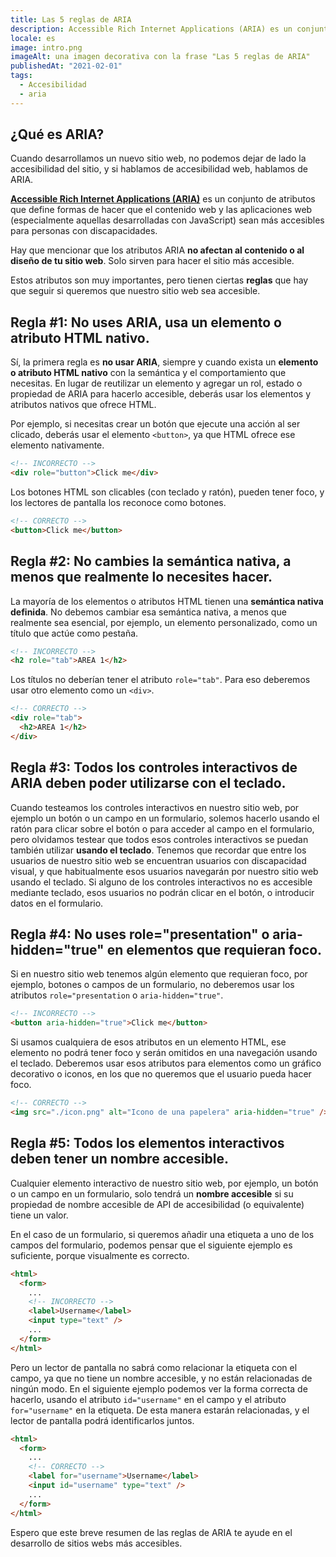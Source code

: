 ```yaml
---
title: Las 5 reglas de ARIA
description: Accessible Rich Internet Applications (ARIA) es un conjunto de atributos que definen formas de hacer que el contenido web y las aplicaciones web (especialmente aquellas desarrolladas con JavaScript) sean más accesibles para personas con discapacidades.
locale: es
image: intro.png
imageAlt: una imagen decorativa con la frase "Las 5 reglas de ARIA"
publishedAt: "2021-02-01"
tags:
  - Accesibilidad
  - aria
---
```


## ¿Qué es ARIA?

Cuando desarrollamos un nuevo sitio web, no podemos dejar de lado la accesibilidad del sitio, y si hablamos de accesibilidad web, hablamos de ARIA.

[**Accessible Rich Internet Applications (ARIA)**](https://www.w3.org/WAI/standards-guidelines/aria/) es un conjunto de atributos que define formas de hacer que el contenido web y las aplicaciones web (especialmente aquellas desarrolladas con JavaScript) sean más accesibles para personas con discapacidades.

Hay que mencionar que los atributos ARIA **no afectan al contenido o al diseño de tu sitio web**. Solo sirven para hacer el sitio más accesible.

Estos atributos son muy importantes, pero tienen ciertas **reglas** que hay que seguir si queremos que nuestro sitio web sea accesible.

## Regla #1: No uses ARIA, usa un elemento o atributo HTML nativo.

Sí, la primera regla es **no usar ARIA**, siempre y cuando exista un **elemento o atributo HTML nativo** con la semántica y el comportamiento que necesitas.
En lugar de reutilizar un elemento y agregar un rol, estado o propiedad de ARIA para hacerlo accesible, deberás usar los elementos y atributos nativos que ofrece HTML.

Por ejemplo, si necesitas crear un botón que ejecute una acción al ser clicado, deberás usar el elemento `<button>`, ya que HTML ofrece ese elemento nativamente.

```html
<!-- INCORRECTO -->
<div role="button">Click me</div>
```

Los botones HTML son clicables (con teclado y ratón), pueden tener foco, y los lectores de pantalla los reconoce como botones.

```html
<!-- CORRECTO -->
<button>Click me</button>
```

## Regla #2: No cambies la semántica nativa, a menos que realmente lo necesites hacer.

La mayoría de los elementos o atributos HTML tienen una **semántica nativa definida**. No debemos cambiar esa semántica nativa, a menos que realmente sea esencial, por ejemplo, un elemento personalizado, como un título que actúe como pestaña.

```html
<!-- INCORRECTO -->
<h2 role="tab">AREA 1</h2>
```

Los títulos no deberían tener el atributo `role="tab"`. Para eso deberemos usar otro elemento como un `<div>`.

```html
<!-- CORRECTO -->
<div role="tab">
  <h2>AREA 1</h2>
</div>
```

## Regla #3: Todos los controles interactivos de ARIA deben poder utilizarse con el teclado.

Cuando testeamos los controles interactivos en nuestro sitio web, por ejemplo un botón o un campo en un formulario, solemos hacerlo usando el ratón para clicar sobre el botón o para acceder al campo en el formulario, pero olvidamos testear que todos esos controles interactivos se puedan también utilizar **usando el teclado**.
Tenemos que recordar que entre los usuarios de nuestro sitio web se encuentran usuarios con discapacidad visual, y que habitualmente esos usuarios navegarán por nuestro sitio web usando el teclado.
Si alguno de los controles interactivos no es accesible mediante teclado, esos usuarios no podrán clicar en el botón, o introducir datos en el formulario.

## Regla #4: No uses role="presentation" o aria-hidden="true" en elementos que requieran foco.

Si en nuestro sitio web tenemos algún elemento que requieran foco, por ejemplo, botones o campos de un formulario, no deberemos usar los atributos `role="presentation` o `aria-hidden="true"`.

```html
<!-- INCORRECTO -->
<button aria-hidden="true">Click me</button>
```

Si usamos cualquiera de esos atributos en un elemento HTML, ese elemento no podrá tener foco y serán omitidos en una navegación usando el teclado.
Deberemos usar esos atributos para elementos como un gráfico decorativo o iconos, en los que no queremos que el usuario pueda hacer foco.

```html
<!-- CORRECTO -->
<img src="./icon.png" alt="Icono de una papelera" aria-hidden="true" />
```

## Regla #5: Todos los elementos interactivos deben tener un nombre accesible.

Cualquier elemento interactivo de nuestro sitio web, por ejemplo, un botón o un campo en un formulario, solo tendrá un **nombre accesible** si su propiedad de nombre accesible de API de accesibilidad (o equivalente) tiene un valor.

En el caso de un formulario, si queremos añadir una etiqueta a uno de los campos del formulario, podemos pensar que el siguiente ejemplo es suficiente, porque visualmente es correcto.

```html
<html>
  <form>
    ...
    <!-- INCORRECTO -->
    <label>Username</label>
    <input type="text" />
    ...
  </form>
</html>
```

Pero un lector de pantalla no sabrá como relacionar la etiqueta con el campo, ya que no tiene un nombre accesible, y no están relacionadas de ningún modo. En el siguiente ejemplo podemos ver la forma correcta de hacerlo, usando el atributo `id="username"` en el campo y el atributo `for="username"` en la etiqueta. De esta manera estarán relacionadas, y el lector de pantalla podrá identificarlos juntos.

```html
<html>
  <form>
    ...
    <!-- CORRECTO -->
    <label for="username">Username</label>
    <input id="username" type="text" />
    ...
  </form>
</html>
```

Espero que este breve resumen de las reglas de ARIA te ayude en el desarrollo de sitios webs más accesibles.
